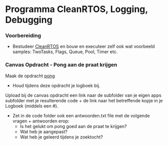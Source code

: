 # Programma CleanRTOS, Logging, Debugging

### Voorbereiding
- Bestudeer [CleanRTOS](../../infrastructuur/CleanRTOS/CleanRTOS.md)
en bouw en executeer zelf ook wat voorbeeld samples: TwoTasks, Flags, Queue, Pool, Timer etc.

### Canvas Opdracht - Pong aan de praat krijgen
Maak de opdracht [pong](../../onderwijsmateriaal/opdrachten/oefenopdrachten/pong/cleanrtos-logging-en-debugging-pong.md)

- Houd tijdens deze opdracht je logboek bij. 

Upload bij de canvas opdracht een link naar de subfolder van je eigen apps subfolder met je resulterende code + de link naar het betreffende kopje in je Logboek (middels een #).

- Zet in de code folder ook een antwoorden.txt file met de volgende vragen + antwoorden erop:
  - Is het gelukt om pong goed aan de praat te krijgen?
  - Wat heb je aangepast?
  - Wat heb je geleerd tijdens je zoektocht?
